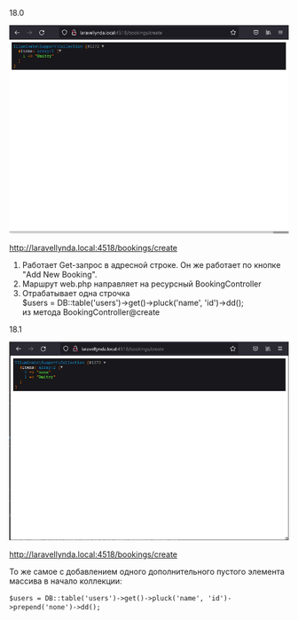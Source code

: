 18.0

<img src="./img/18.0.png" alt="drawing" width="800"/>

http://laravellynda.local:4518/bookings/create

1. Работает Get-запрос в адресной строке. Он же работает по кнопке "Add New Booking".
2. Маршрут web.php направляет на ресурсный BookingController
2. Отрабатывает одна строчка  
    $users = DB::table('users')->get()->pluck('name', 'id')->dd();  
из метода BookingController@create

18.1

<img src="./img/18.1.png" alt="drawing" width="800"/>

http://laravellynda.local:4518/bookings/create

То же самое с добавлением одного дополнительного пустого элемента массива в начало коллекции:  

    $users = DB::table('users')->get()->pluck('name', 'id')->prepend('none')->dd();


